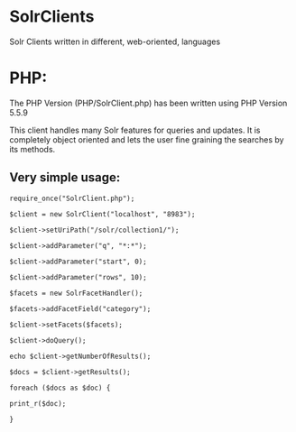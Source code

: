 SolrClients
===========

Solr Clients written in different, web-oriented, languages

PHP:
===========

The PHP Version (PHP/SolrClient.php) has been written using PHP Version 5.5.9

This client handles many Solr features for queries and updates.
It is completely object oriented and lets the user fine graining the searches by its methods.

Very simple usage:
------------------

    require_once("SolrClient.php");
      
    $client = new SolrClient("localhost", "8983");
  
    $client->setUriPath("/solr/collection1/");
  
    $client->addParameter("q", "*:*");
  
    $client->addParameter("start", 0);
  
    $client->addParameter("rows", 10);
  
    $facets = new SolrFacetHandler();
  
    $facets->addFacetField("category");
  
    $client->setFacets($facets);
  
    $client->doQuery();
  
    echo $client->getNumberOfResults();
    
    $docs = $client->getResults();
  
    foreach ($docs as $doc) {
  
    print_r($doc);
    
    }
  
  


